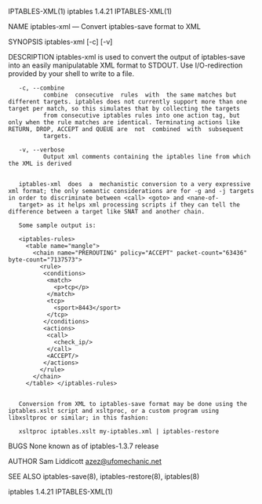 IPTABLES-XML(1)                                                                                iptables 1.4.21                                                                                IPTABLES-XML(1)



NAME
       iptables-xml — Convert iptables-save format to XML

SYNOPSIS
       iptables-xml [-c] [-v]

DESCRIPTION
       iptables-xml is used to convert the output of iptables-save into an easily manipulatable XML format to STDOUT.  Use I/O-redirection provided by your shell to write to a file.

       -c, --combine
              combine  consecutive  rules  with  the same matches but different targets. iptables does not currently support more than one target per match, so this simulates that by collecting the targets
              from consecutive iptables rules into one action tag, but only when the rule matches are identical. Terminating actions like RETURN, DROP, ACCEPT and QUEUE are  not  combined  with  subsequent
              targets.

       -v, --verbose
              Output xml comments containing the iptables line from which the XML is derived


       iptables-xml  does  a  mechanistic conversion to a very expressive xml format; the only semantic considerations are for -g and -j targets in order to discriminate between <call> <goto> and <nane-of-
       target> as it helps xml processing scripts if they can tell the difference between a target like SNAT and another chain.

       Some sample output is:

       <iptables-rules>
         <table name="mangle">
           <chain name="PREROUTING" policy="ACCEPT" packet-count="63436" byte-count="7137573">
             <rule>
              <conditions>
               <match>
                 <p>tcp</p>
               </match>
               <tcp>
                 <sport>8443</sport>
               </tcp>
              </conditions>
              <actions>
               <call>
                 <check_ip/>
               </call>
               <ACCEPT/>
              </actions>
             </rule>
           </chain>
         </table> </iptables-rules>


       Conversion from XML to iptables-save format may be done using the iptables.xslt script and xsltproc, or a custom program using libxsltproc or similar; in this fashion:

       xsltproc iptables.xslt my-iptables.xml | iptables-restore


BUGS
       None known as of iptables-1.3.7 release

AUTHOR
       Sam Liddicott <azez@ufomechanic.net>

SEE ALSO
       iptables-save(8), iptables-restore(8), iptables(8)



iptables 1.4.21                                                                                                                                                                               IPTABLES-XML(1)
